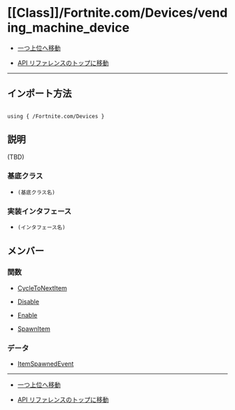 # [[Class]]/Fortnite.com/Devices/vending_machine_device

- [一つ上位へ移動](../main.md)

- [API リファレンスのトップに移動](/main.md)

---

## インポート方法

```verse

using { /Fortnite.com/Devices }

```

## 説明

(TBD)

### 基底クラス

- `(基底クラス名)`

### 実装インタフェース

- `(インタフェース名)`

## メンバー

### 関数

- [CycleToNextItem](./F_CycleToNextItem/main.md)

- [Disable](./F_Disable/main.md)

- [Enable](./F_Enable/main.md)

- [SpawnItem](./F_SpawnItem/main.md)

### データ

- [ItemSpawnedEvent](./D_ItemSpawnedEvent/main.md)

---

- [一つ上位へ移動](../main.md)

- [API リファレンスのトップに移動](/main.md)
